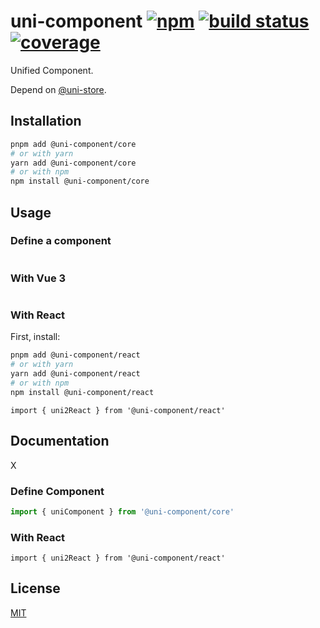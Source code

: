 # uni-component [![npm](https://badgen.net/npm/v/@uni-component/core)](https://www.npmjs.com/package/@uni-component/core) [![build status](https://github.com/dolymood/uni-component/workflows/test/badge.svg)](https://github.com/dolymood/uni-component/actions/workflows/test.yml) [![coverage](https://badgen.net/codecov/c/github/dolymood/uni-component)](https://codecov.io/github/dolymood/uni-component)

Unified Component.

Depend on [@uni-store](https://github.com/dolymood/uni-store).

## Installation

```bash
pnpm add @uni-component/core
# or with yarn
yarn add @uni-component/core
# or with npm
npm install @uni-component/core
```

## Usage

### Define a component

```ts

```

### With Vue 3

```ts
```

### With React

First, install:

```bash
pnpm add @uni-component/react
# or with yarn
yarn add @uni-component/react
# or with npm
npm install @uni-component/react
```

```tsx
import { uni2React } from '@uni-component/react'
```

## Documentation

X
### Define Component

```ts
import { uniComponent } from '@uni-component/core'
```

### With React

```tsx
import { uni2React } from '@uni-component/react'
```

## License

[MIT](http://opensource.org/licenses/MIT)
